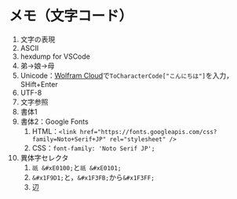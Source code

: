 # メモ（文字コード）

1. 文字の表現
1. ASCII
1. hexdump for VSCode
1. 弟→娘→母
1. Unicode：[Wolfram Cloud](https://develop.open.wolframcloud.com/app/view/newNotebook?ext=nb)で`ToCharacterCode["こんにちは"]`を入力，SHift+Enter
1. UTF-8
1. 文字参照
1. 書体1
1. 書体2：Google Fonts
    1. HTML：`<link href="https://fonts.googleapis.com/css?family=Noto+Serif+JP" rel="stylesheet" />`
    1. CSS：`font-family: 'Noto Serif JP';`
1. 異体字セレクタ
    1. `祇 &#xE0100;`と`祇 &#xE0101;`
    1. `&#x1F9D1;`と，`&#x1F3FB;`から`&#x1F3FF;`
    1. 辺
